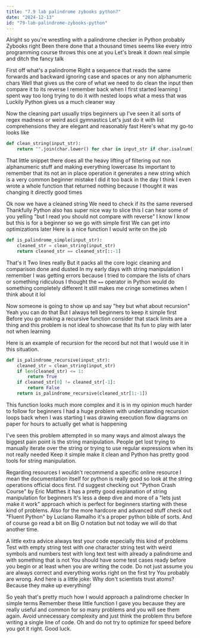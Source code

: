 ```yaml
---
title: "7.9 lab palindrome zybooks python?"
date: "2024-12-13"
id: "79-lab-palindrome-zybooks-python"
---
```


Alright so you're wrestling with a palindrome checker in Python probably Zybooks right Been there done that a thousand times seems like every intro programming course throws this one at you Let's break it down real simple and ditch the fancy talk

First off what's a palindrome Right a sequence that reads the same forwards and backward ignoring case and spaces or any non alphanumeric chars Well that gives us the core of what we need to do clean the input then compare it to its reverse I remember back when I first started learning I spent way too long trying to do it with nested loops what a mess that was Luckily Python gives us a much cleaner way

Now the cleaning part usually trips beginners up I've seen it all sorts of regex madness or weird ascii gymnastics Let's just do it with list comprehensions they are elegant and reasonably fast Here's what my go-to looks like

```python
def clean_string(input_str):
    return "".join(char.lower() for char in input_str if char.isalnum())
```
That little snippet there does all the heavy lifting of filtering out non alphanumeric stuff and making everything lowercase Its important to remember that its not an in place operation it generates a new string which is a very common beginner mistake I did it too back in the day I think I even wrote a whole function that returned nothing because I thought it was changing it directly good times

Ok now we have a cleaned string We need to check if its the same reversed Thankfully Python also has super nice way to slice this I can hear some of you yelling "but I read you should not compare with reverse" I know I know but this is for a beginner so we go with simple first We can get into optimizations later Here is a nice function I would write on the job

```python
def is_palindrome_simple(input_str):
    cleaned_str = clean_string(input_str)
    return cleaned_str == cleaned_str[::-1]
```
That's it Two lines really But it packs all the core logic cleaning and comparison done and dusted In my early days with string manipulation I remember I was getting errors because I tried to compare the lists of chars or something ridiculous I thought the `==` operator in Python would do something completely different It still makes me cringe sometimes when I think about it lol

Now someone is going to show up and say "hey but what about recursion" Yeah you can do that But I always tell beginners to keep it simple first Before you go making a recursive function consider that stack limits are a thing and this problem is not ideal to showcase that Its fun to play with later not when learning

Here is an example of recursion for the record but not that I would use it in this situation.

```python
def is_palindrome_recursive(input_str):
    cleaned_str = clean_string(input_str)
    if len(cleaned_str) <= 1:
        return True
    if cleaned_str[0] != cleaned_str[-1]:
        return False
    return is_palindrome_recursive(cleaned_str[1:-1])
```
This function looks much more complex and it is in my opinion much harder to follow for beginners I had a huge problem with understanding recursion loops back when I was starting I was drawing execution flow diagrams on paper for hours to actually get what is happening

I've seen this problem attempted in so many ways and almost always the biggest pain point is the string manipulation. People get lost trying to manually iterate over the string or trying to use regular expressions when its not really needed Keep it simple make it clean and Python has pretty good tools for string manipulation.

Regarding resources I wouldn't recommend a specific online resource I mean the documentation itself for python is really good so look at the string operations official docs first. I'd suggest checking out "Python Crash Course" by Eric Matthes it has a pretty good explanation of string manipulation for beginners It's less a deep dive and more of a "lets just make it work" approach which is perfect for beginners starting with these kind of problems. Also for the more hardcore and advanced stuff check out "Fluent Python" by Luciano Ramalho it's a proper python bible of sorts. And of course go read a bit on Big O notation but not today we will do that another time.

A little extra advice always test your code especially this kind of problems Test with empty string test with one character string test with weird symbols and numbers test with long text test with already a palindrome and with something that is not You should have some test cases ready before you begin or at least when you are writing the code. Do not just assume you are always correct and everything works right on the first try You probably are wrong. And here is a little joke: Why don't scientists trust atoms? Because they make up everything!

So yeah that's pretty much how I would approach a palindrome checker In simple terms Remember these little function I gave you because they are really useful and common for so many problems and you will see them again. Avoid unnecessary complexity and just think the problem thru before writing a single line of code. Oh and do not try to optimize for speed before you got it right. Good luck.
